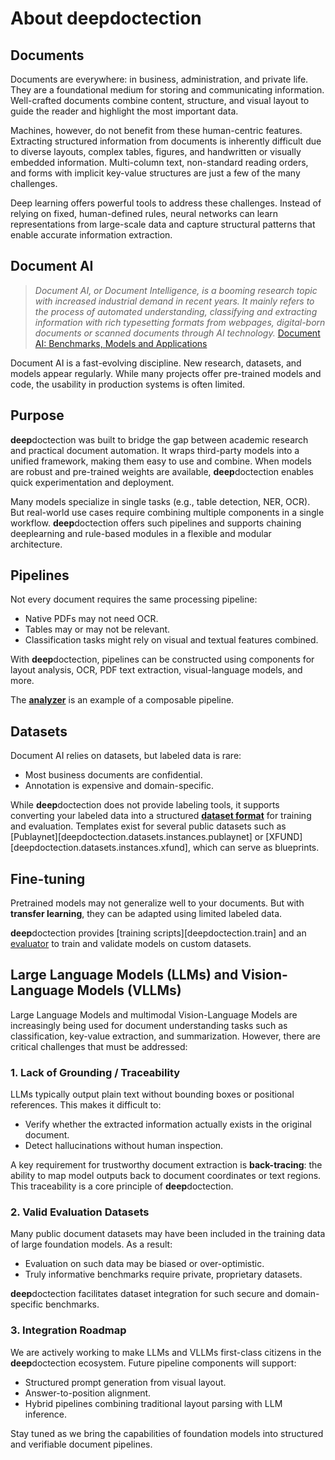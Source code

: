 
# About **deep**doctection

## Documents

Documents are everywhere: in business, administration, and private life. They are a foundational medium for storing and 
communicating information. Well-crafted documents combine content, structure, and visual layout to guide the reader 
and highlight the most important data.

Machines, however, do not benefit from these human-centric features. Extracting structured information from documents 
is inherently difficult due to diverse layouts, complex tables, figures, and handwritten or visually embedded 
information. Multi-column text, non-standard reading orders, and forms with implicit key-value structures are just a 
few of the many challenges.

Deep learning offers powerful tools to address these challenges. Instead of relying on fixed, human-defined rules, 
neural networks can learn representations from large-scale data and capture structural patterns that enable accurate 
information extraction.

## Document AI

> *Document AI, or Document Intelligence, is a booming research topic with increased industrial demand in recent 
   years. It mainly refers to the process of automated understanding, classifying and extracting information with rich 
   typesetting formats from webpages, digital-born documents or scanned documents through AI technology.*
> [Document AI: Benchmarks, Models and Applications](https://arxiv.org/abs/2111.08609)

Document AI is a fast-evolving discipline. New research, datasets, and models appear regularly. While many projects 
offer pre-trained models and code, the usability in production systems is often limited.

## Purpose

**deep**doctection was built to bridge the gap between academic research and practical document automation. It wraps 
third-party models into a unified framework, making them easy to use and combine. When models are robust and 
pre-trained weights are available, **deep**doctection enables quick experimentation and deployment.

Many models specialize in single tasks (e.g., table detection, NER, OCR). But real-world use cases require combining 
multiple components in a single workflow. **deep**doctection offers such pipelines and supports chaining 
deeplearning and rule-based modules in a flexible and modular architecture.

## Pipelines

Not every document requires the same processing pipeline:

* Native PDFs may not need OCR.
* Tables may or may not be relevant.
* Classification tasks might rely on visual and textual features combined.

With **deep**doctection, pipelines can be constructed using components for layout analysis, OCR, PDF text extraction, 
visual-language models, and more.

The [**analyzer**](./tutorials/Analyzer_Get_Started.md) is an example of a composable pipeline.

## Datasets

Document AI relies on datasets, but labeled data is rare:

* Most business documents are confidential.
* Annotation is expensive and domain-specific.

While **deep**doctection does not provide labeling tools, it supports converting your labeled data into a structured 
[**dataset format**](./tutorials/Datasets.md) for training and evaluation. Templates exist for several public datasets 
such as [Publaynet][deepdoctection.datasets.instances.publaynet] or [XFUND][deepdoctection.datasets.instances.xfund], 
which can serve as blueprints.

## Fine-tuning

Pretrained models may not generalize well to your documents. But with **transfer learning**, they can be adapted using 
limited labeled data.

**deep**doctection provides [training scripts][deepdoctection.train] and an 
[evaluator](./tutorials/Evaluation.md) to train and validate models on custom datasets.

## Large Language Models (LLMs) and Vision-Language Models (VLLMs)

Large Language Models and multimodal Vision-Language Models are increasingly being used for document understanding 
tasks such as classification, key-value extraction, and summarization. However, there are critical challenges that 
must be addressed:

### 1. Lack of Grounding / Traceability

LLMs typically output plain text without bounding boxes or positional references. This makes it difficult to:

* Verify whether the extracted information actually exists in the original document.
* Detect hallucinations without human inspection.

A key requirement for trustworthy document extraction is **back-tracing**: the ability to map model outputs back to 
document coordinates or text regions. This traceability is a core principle of **deep**doctection.

### 2. Valid Evaluation Datasets

Many public document datasets may have been included in the training data of large foundation models. As a result:

* Evaluation on such data may be biased or over-optimistic.
* Truly informative benchmarks require private, proprietary datasets.

**deep**doctection facilitates dataset integration for such secure and domain-specific benchmarks.

### 3. Integration Roadmap

We are actively working to make LLMs and VLLMs first-class citizens in the **deep**doctection ecosystem. Future pipeline 
components will support:

* Structured prompt generation from visual layout.
* Answer-to-position alignment.
* Hybrid pipelines combining traditional layout parsing with LLM inference.

Stay tuned as we bring the capabilities of foundation models into structured and verifiable document pipelines.
